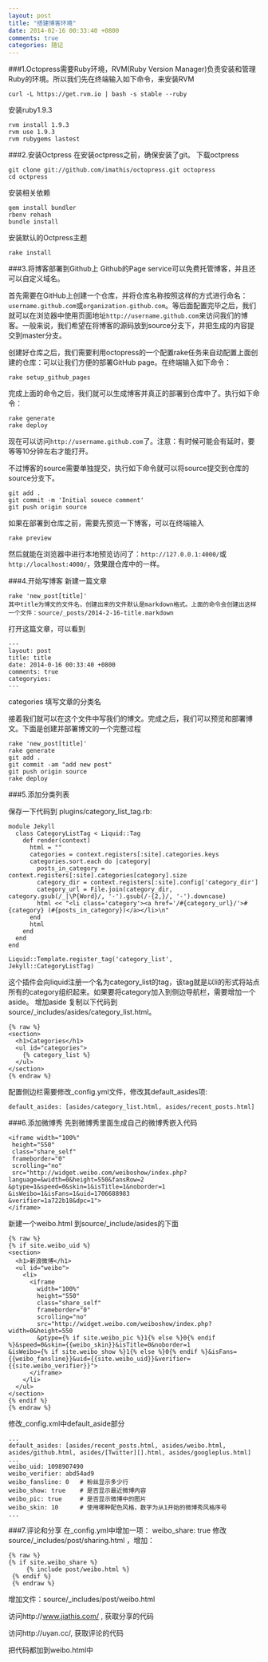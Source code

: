 ```yaml
---
layout: post
title: "搭建博客环境"
date: 2014-02-16 00:33:40 +0800
comments: true
categories: 随记
---
```


###1.Octopress需要Ruby环境，RVM(Ruby Version Manager)负责安装和管理Ruby的环境。所以我们先在终端输入如下命令，来安装RVM

``` 
curl -L https://get.rvm.io | bash -s stable --ruby
```
安装ruby1.9.3
``` 
rvm install 1.9.3
rvm use 1.9.3
rvm rubygems lastest
```
###2.安装Octpress
在安装octpress之前，确保安装了git。
下载octpress
```
git clone git://github.com/imathis/octopress.git octopress
cd octpress
```
安装相关依赖
```
gem install bundler
rbenv rehash
bundle install
```
安装默认的Octpress主题
```
rake install
```
###3.将博客部署到Github上
Github的Page service可以免费托管博客，并且还可以自定义域名。

首先需要在GitHub上创建一个仓库，并将仓库名称按照这样的方式进行命名：```username.github.com```或```organization.github.com```。等后面配置完毕之后，我们就可以在浏览器中使用页面地址```http://username.github.com```来访问我们的博客。一般来说，我们希望在将博客的源码放到source分支下，并把生成的内容提交到master分支。

创建好仓库之后，我们需要利用octopress的一个配置rake任务来自动配置上面创建的仓库：可以让我们方便的部署GitHub page。在终端输入如下命令：
```
rake setup_github_pages
```
完成上面的命令之后，我们就可以生成博客并真正的部署到仓库中了。执行如下命令：
``` 
rake generate
rake deploy
```
现在可以访问```http://username.github.com```了。注意：有时候可能会有延时，要等等10分钟左右才能打开。

不过博客的source需要单独提交，执行如下命令就可以将source提交到仓库的source分支下。
```
git add .
git commit -m 'Initial souece comment'
git push origin source
```
如果在部署到仓库之前，需要先预览一下博客，可以在终端输入
```
rake preview
```
然后就能在浏览器中进行本地预览访问了：```http://127.0.0.1:4000/```或```http://localhost:4000/```，效果跟仓库中的一样。

###4.开始写博客
新建一篇文章
```
rake 'new_post[title]'
其中title为博文的文件名，创建出来的文件默认是markdown格式。上面的命令会创建出这样一个文件：source/_posts/2014-2-16-title.markdown
```
打开这篇文章，可以看到
```
---
layout: post
title: title
date: 2014-0-16 00:33:40 +0800
comments: true
categoryies:
---
```
categories 填写文章的分类名

接着我们就可以在这个文件中写我们的博文。完成之后，我们可以预览和部署博文。下面是创建并部署博文的一个完整过程
```
rake 'new_post[title]'
rake generate
git add .
git commit -am "add new post"
git push origin source
rake deploy
```

###5.添加分类列表

保存一下代码到 plugins/category_list_tag.rb:
``` 
module Jekyll
  class CategoryListTag < Liquid::Tag
    def render(context)
      html = ""
      categories = context.registers[:site].categories.keys
      categories.sort.each do |category|
        posts_in_category = context.registers[:site].categories[category].size
        category_dir = context.registers[:site].config['category_dir']
        category_url = File.join(category_dir, category.gsub(/_|\P{Word}/, '-').gsub(/-{2,}/, '-').downcase)
        html << "<li class='category'><a href='/#{category_url}/'>#{category} (#{posts_in_category})</a></li>\n"
      end
      html
    end
  end
end

Liquid::Template.register_tag('category_list', Jekyll::CategoryListTag)
```

这个插件会向liquid注册一个名为category_list的tag，该tag就是以li的形式将站点所有的category组织起来。如果要将category加入到侧边导航栏，需要增加一个aside。
增加aside
复制以下代码到source/_includes/asides/category_list.html。
```
{% raw %}
<section>
  <h1>Categories</h1>
  <ul id="categories">
    {% category_list %}
  </ul>
</section>
{% endraw %}
```

配置侧边栏需要修改_config.yml文件，修改其default_asides项:
```
default_asides: [asides/category_list.html, asides/recent_posts.html]
```

###6.添加微博秀
先到微博秀里面生成自己的微博秀嵌入代码
```
<iframe width="100%"
 height="550" 
 class="share_self"  
 frameborder="0" 
 scrolling="no" 
 src="http://widget.weibo.com/weiboshow/index.php?language=&width=0&height=550&fansRow=2
&ptype=1&speed=0&skin=1&isTitle=1&noborder=1
&isWeibo=1&isFans=1&uid=1706688983
&verifier=1a722b18&dpc=1">
</iframe>
```

新建一个weibo.html 到source/_include/asides的下面
```
{% raw %}
{% if site.weibo_uid %}
<section>
  <h1>新浪微博</h1>
  <ul id="weibo">
    <li>
      <iframe 
        width="100%" 
        height="550" 
        class="share_self" 
        frameborder="0" 
        scrolling="no" 
        src="http://widget.weibo.com/weiboshow/index.php?width=0&height=550
        &ptype={% if site.weibo_pic %}1{% else %}0{% endif %}&speed=0&skin={{weibo_skin}}&isTitle=0&noborder=1
&isWeibo={% if site.weibo_show %}1{% else %}0{% endif %}&isFans={{weibo_fansline}}&uid={{site.weibo_uid}}&verifier={{site.weibo_verifier}}">
      </iframe>
    </li>
  </ul>
</section>
{% endif %}
{% endraw %}
```
修改_config.xml中default_aside部分
```
... 
default_asides: [asides/recent_posts.html, asides/weibo.html, asides/github.html, asides/[Twitter][].html, asides/googleplus.html]
...
weibo_uid: 1098907490
weibo_verifier: abd54ad9
weibo_fansline: 0   # 粉丝显示多少行
weibo_show: true    # 是否显示最近微博内容
weibo_pic: true     # 是否显示微博中的图片
weibo_skin: 10      # 使用哪种配色风格，数字为从1开始的微博秀风格序号
...
```


###7.评论和分享
在_config.yml中增加一项： weibo_share: true
修改 source/_includes/post/sharing.html ，增加：
```
{% raw %}
{% if site.weibo_share %}
     {% include post/weibo.html %}
 {% endif %}
 {% endraw %}
```
增加文件：source/_includes/post/weibo.html

访问http://www.jiathis.com/ , 获取分享的代码

访问http://uyan.cc/, 获取评论的代码

把代码都加到weibo.html中
















